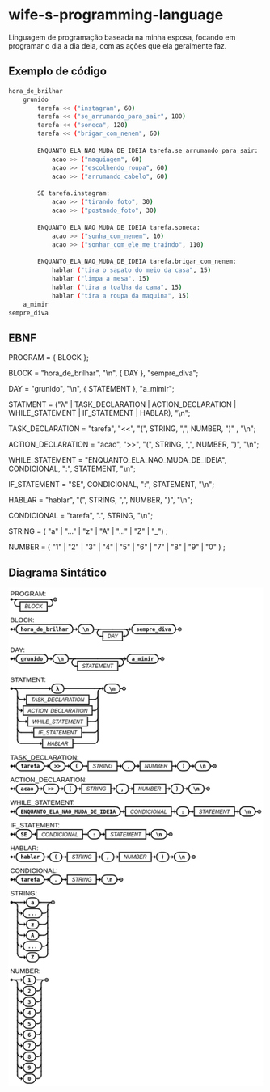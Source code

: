 # wife-s-programming-language

Linguagem de programação baseada na minha esposa, focando em programar o dia a dia dela, com as ações que ela geralmente faz.

## Exemplo de código

```bash
hora_de_brilhar
    grunido
        tarefa << ("instagram", 60) 
        tarefa << ("se_arrumando_para_sair", 180)
        tarefa << ("soneca", 120)
        tarefa << ("brigar_com_nenem", 60)

        ENQUANTO_ELA_NAO_MUDA_DE_IDEIA tarefa.se_arrumando_para_sair:
            acao >> ("maquiagem", 60)
            acao >> ("escolhendo_roupa", 60)
            acao >> ("arrumando_cabelo", 60)

        SE tarefa.instagram:
            acao >> ("tirando_foto", 30)
            acao >> ("postando_foto", 30)
        
        ENQUANTO_ELA_NAO_MUDA_DE_IDEIA tarefa.soneca:
            acao >> ("sonha_com_nenem", 10)
            acao >> ("sonhar_com_ele_me_traindo", 110)

        ENQUANTO_ELA_NAO_MUDA_DE_IDEIA tarefa.brigar_com_nenem:
            hablar ("tira o sapato do meio da casa", 15)
            hablar ("limpa a mesa", 15)
            hablar ("tira a toalha da cama", 15)
            hablar ("tira a roupa da maquina", 15)
    a_mimir
sempre_diva
```

## EBNF

PROGRAM = { BLOCK };

BLOCK = "hora_de_brilhar", "\n", { DAY }, "sempre_diva";

DAY = "grunido", "\n", { STATEMENT }, "a_mimir";

STATMENT = ("λ" | TASK_DECLARATION | ACTION_DECLARATION | WHILE_STATEMENT | IF_STATEMENT | HABLAR), "\n";

TASK_DECLARATION = "tarefa", "<<", "(", STRING, ",", NUMBER, ")" , "\n";

ACTION_DECLARATION = "acao", ">>", "(", STRING, ",", NUMBER, ")", "\n";

WHILE_STATEMENT = "ENQUANTO_ELA_NAO_MUDA_DE_IDEIA", CONDICIONAL, ":", STATEMENT, "\n";

IF_STATEMENT = "SE", CONDICIONAL, ":", STATEMENT, "\n";

HABLAR = "hablar", "(", STRING, ",", NUMBER, ")", "\n";

CONDICIONAL = "tarefa", ".", STRING, "\n";

STRING = ( "a" | "..." | "z" | "A" | "..." | "Z" | "_") ;

NUMBER = ( "1" | "2" | "3" | "4" | "5" | "6" | "7" | "8" | "9" | "0" ) ;

## Diagrama Sintático

![Diagrama Sintático](diagrama.png)
